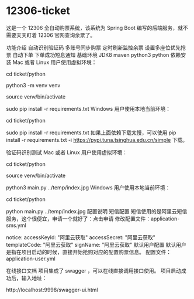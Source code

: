 # 12306-ticket
这是一个 12306 全自动购票系统，该系统为 Spring Boot 编写的后端服务，就不需要天天盯着 12306 官网查询余票了。

功能介绍
自动识别验证码
多账号同步购票
定时刷新监控余票
设置多座位优先抢票
自动下单
下单成功短息通知
基础环境
JDK8
maven
python3
python 依赖安装
Mac 或者 Linux 用户使用虚拟环境：

cd ticket/python

python3 -m venv venv

source venv/bin/activate

sudo pip install -r requirements.txt
Windows 用户使用本地当前环境：

cd ticket/python

sudo pip install -r requirements.txt
如果上面依赖下载太慢，可以使用 pip install -r requirements.txt -i https://pypi.tuna.tsinghua.edu.cn/simple 下载。

验证码识别测试
Mac 或者 Linux 用户使用虚拟环境：

cd ticket/python

source venv/bin/activate

python3 main.py ../temp/index.jpg
Windows 用户使用本地当前环境：

cd ticket/python


python main.py ../temp/index.jpg
配置说明
短信配置
短信使用的是阿里云短信服务，这个很便宜，申请一个就好了：点击申请
修改配置文件：application-sms.yml

notice:
  accessKeyId: "阿里云获取"
  accessSecret: "阿里云获取"
  templateCode: "阿里云获取"
  signName: "阿里云获取"
默认用户配置
默认用户是指在项目启动的时候，直接开始抢购对应的配置购票信息。
配置文件：application-user.yml

在线接口文档
项目集成了 swagger ，可以在线直接调用接口使用。
项目启动成功后，输入地址：

http://localhost:9998/swagger-ui.html
